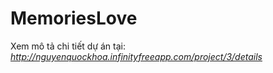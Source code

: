 # MemoriesLove
Xem mô tả chi tiết dự án tại: _http://nguyenquockhoa.infinityfreeapp.com/project/3/details_
